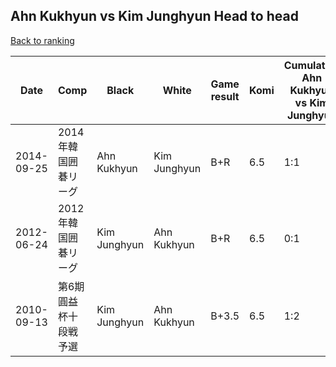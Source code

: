 ## Ahn Kukhyun vs Kim Junghyun Head to head

[Back to ranking](../../index.md)




| **Date** | **Comp** | **Black** | **White** | **Game result** | **Komi** | **Cumulative Ahn Kukhyun vs Kim Junghyun** | **Ahn Kukhyun streak** | **Kim Junghyun streak** | 
| --- | --- | --- | --- | --- | --- | --- | --- | --- |
| 2014-09-25 | 2014年韓国囲碁リーグ | Ahn Kukhyun | Kim Junghyun | B+R | 6.5 | 1:1 | 1 | 0 | 
| 2012-06-24 | 2012年韓国囲碁リーグ | Kim Junghyun | Ahn Kukhyun | B+R | 6.5 | 0:1 | 0 | 1 | 
| 2010-09-13 | 第6期圓益杯十段戦予選 | Kim Junghyun | Ahn Kukhyun | B+3.5 | 6.5 | 1:2 | 0 | 1 |




